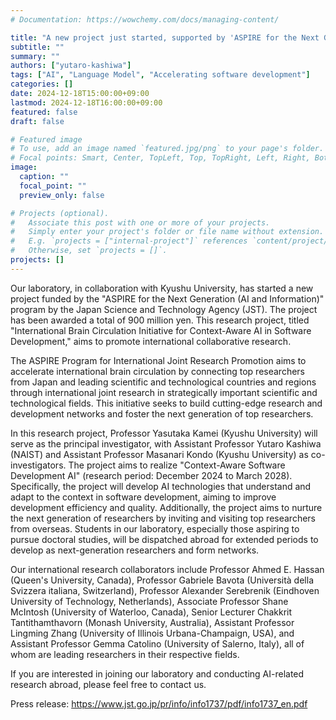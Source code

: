 ```yaml
---
# Documentation: https://wowchemy.com/docs/managing-content/

title: "A new project just started, supported by 'ASPIRE for the Next Generation (AI and Information)'"
subtitle: ""
summary: ""
authors: ["yutaro-kashiwa"]
tags: ["AI", "Language Model", "Accelerating software development"]
categories: []
date: 2024-12-18T15:00:00+09:00
lastmod: 2024-12-18T16:00:00+09:00
featured: false
draft: false

# Featured image
# To use, add an image named `featured.jpg/png` to your page's folder.
# Focal points: Smart, Center, TopLeft, Top, TopRight, Left, Right, BottomLeft, Bottom, BottomRight.
image:
  caption: ""
  focal_point: ""
  preview_only: false

# Projects (optional).
#   Associate this post with one or more of your projects.
#   Simply enter your project's folder or file name without extension.
#   E.g. `projects = ["internal-project"]` references `content/project/deep-learning/index.md`.
#   Otherwise, set `projects = []`.
projects: []
---
```


Our laboratory, in collaboration with Kyushu University, has started a new project funded by the "ASPIRE for the Next Generation (AI and Information)" program by the Japan Science and Technology Agency (JST). The project has been awarded a total of 900 million yen. This research project, titled "International Brain Circulation Initiative for Context-Aware AI in Software Development," aims to promote international collaborative research.

The ASPIRE Program for International Joint Research Promotion aims to accelerate international brain circulation by connecting top researchers from Japan and leading scientific and technological countries and regions through international joint research in strategically important scientific and technological fields. This initiative seeks to build cutting-edge research and development networks and foster the next generation of top researchers.

In this research project, Professor Yasutaka Kamei (Kyushu University) will serve as the principal investigator, with Assistant Professor Yutaro Kashiwa (NAIST) and Assistant Professor Masanari Kondo (Kyushu University) as co-investigators. The project aims to realize "Context-Aware Software Development AI" (research period: December 2024 to March 2028). Specifically, the project will develop AI technologies that understand and adapt to the context in software development, aiming to improve development efficiency and quality. Additionally, the project aims to nurture the next generation of researchers by inviting and visiting top researchers from overseas. Students in our laboratory, especially those aspiring to pursue doctoral studies, will be dispatched abroad for extended periods to develop as next-generation researchers and form networks.

Our international research collaborators include Professor Ahmed E. Hassan (Queen's University, Canada), Professor Gabriele Bavota (Università della Svizzera italiana, Switzerland), Professor Alexander Serebrenik (Eindhoven University of Technology, Netherlands), Associate Professor Shane McIntosh (University of Waterloo, Canada), Senior Lecturer Chakkrit Tantithamthavorn (Monash University, Australia), Assistant Professor Lingming Zhang (University of Illinois Urbana-Champaign, USA), and Assistant Professor Gemma Catolino (University of Salerno, Italy), all of whom are leading researchers in their respective fields.

If you are interested in joining our laboratory and conducting AI-related research abroad, please feel free to contact us.

Press release: https://www.jst.go.jp/pr/info/info1737/pdf/info1737_en.pdf
